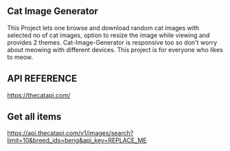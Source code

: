 ## Cat Image Generator
This Project lets one browse and download random cat images with selected no of cat images, option to resize the image while viewing and provides 2 themes. Cat-Image-Generator is responsive too so don't worry about meowing with different devices. This project is for everyone who likes to meow.

## API REFERENCE
https://thecatapi.com/

## Get all items
https://api.thecatapi.com/v1/images/search?limit=10&breed_ids=beng&api_key=REPLACE_ME

